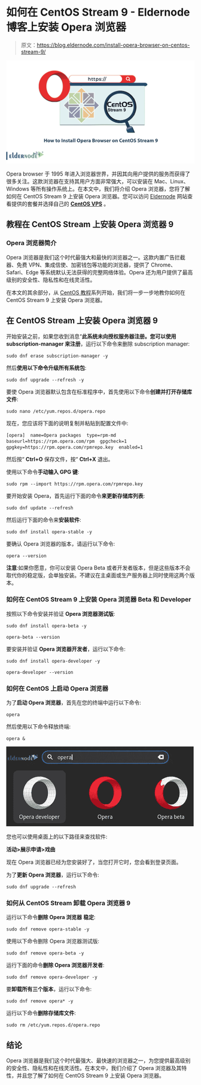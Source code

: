 # 如何在 CentOS Stream 9 - Eldernode 博客上安装 Opera 浏览器

> 原文：<https://blog.eldernode.com/install-opera-browser-on-centos-stream-9/>

![How-to-Install-Opera-Browser-on-CentOS-Stream-9](img/e9fe27a479e2a7493c5480bb462396cb.png)

Opera browser 于 1995 年进入浏览器世界，并因其向用户提供的服务而获得了很多关注。这款浏览器在支持其用户方面非常强大，可以安装在 Mac、Linux、Windows 等所有操作系统上。在本文中，我们将介绍 Opera 浏览器，您将了解如何在 CentOS Stream 9 上安装 Opera 浏览器。您可以访问 [Eldernode](https://eldernode.com/) 网站查看提供的套餐并选择自己的 [**CentOS VPS**](https://eldernode.com/centos-vps/) 。

## **教程在 CentOS Stream 上安装 Opera 浏览器 9**

### **Opera 浏览器简介**

Opera 浏览器是我们这个时代最强大和最快的浏览器之一。这款内置广告拦截器、免费 VPN、集成信使、加密钱包等功能的浏览器，提供了 Chrome、Safari、Edge 等系统默认无法获得的完整网络体验。Opera 还为用户提供了最高级别的安全性、隐私性和在线灵活性。

在本文的其余部分，从 [CentOS 教程](https://blog.eldernode.com/tag/centos/)系列开始，我们将一步一步地教你如何在 CentOS Stream 9 上安装 Opera 浏览器。

## **在 CentOS Stream 上安装 Opera 浏览器 9**

开始安装之前，如果您收到消息“**此系统未向授权服务器注册。您可以使用 subscription-manager 来注册**，运行以下命令来删除 subscription manager:

```
sudo dnf erase subscription-manager -y
```

然后**使用以下命令升级所有系统包**:

```
sudo dnf upgrade --refresh -y
```

要使 Opera 浏览器默认包含在标准程序中，首先使用以下命令**创建并打开存储库文件**:

```
sudo nano /etc/yum.repos.d/opera.repo
```

现在，您应该将下面的说明复制并粘贴到配置文件中:

```
[opera]  name=Opera packages  type=rpm-md  baseurl=https://rpm.opera.com/rpm  gpgcheck=1  gpgkey=https://rpm.opera.com/rpmrepo.key  enabled=1
```

然后按“ **Ctrl+O** 保存文件，按“ **Ctrl+X** 退出。

使用以下命令**手动输入 GPG 键**:

```
sudo rpm --import https://rpm.opera.com/rpmrepo.key
```

要开始安装 Opera，首先运行下面的命令**来更新存储库列表**:

```
sudo dnf update --refresh
```

然后运行下面的命令来**安装软件**:

```
sudo dnf install opera-stable -y
```

要确认 Opera 浏览器的版本，请运行以下命令:

```
opera --version
```

**注意**:如果你愿意，你可以安装 Opera Beta 或者开发者版本，但是这些版本不会取代你的稳定版，会单独安装。不建议在主桌面或生产服务器上同时使用这两个版本。

### **如何在 CentOS Stream 9 上安装 Opera 浏览器 Beta 和 Developer**

按照以下命令安装并验证 **Opera 浏览器测试版**:

```
sudo dnf install opera-beta -y
```

```
opera-beta --version
```

要安装并验证 **Opera 浏览器开发者**，运行以下命令:

```
sudo dnf install opera-developer -y
```

```
opera-developer --version
```

### **如何在 CentOS 上启动 Opera 浏览器**

为了**启动 Opera 浏览器**，首先在您的终端中运行以下命令:

```
opera
```

然后使用以下命令释放终端:

```
opera &
```

![opera-browser-applications-on-centos-9](img/6cf79fcbed08f729ae2da3fb38b102b0.png)

您也可以使用桌面上的以下路径来查找软件:

**活动>展示申请>戏曲**

现在 Opera 浏览器已经为您安装好了，当您打开它时，您会看到登录页面。

为了**更新 Opera 浏览器**，运行以下命令:

```
sudo dnf upgrade --refresh
```

### **如何从 CentOS Stream 卸载 Opera 浏览器 9**

运行以下命令**删除 Opera 浏览器** **稳定**:

```
sudo dnf remove opera-stable -y
```

使用以下命令删除 Opera 浏览器测试版:

```
sudo dnf remove opera-beta -y
```

运行下面的命令**删除 Opera 浏览器开发者**:

```
sudo dnf remove opera-developer -y
```

要**卸载所有三个版本**，运行以下命令:

```
sudo dnf remove opera* -y
```

运行以下命令**删除存储库文件**:

```
sudo rm /etc/yum.repos.d/opera.repo
```

## 结论

Opera 浏览器是我们这个时代最强大、最快速的浏览器之一，为您提供最高级别的安全性、隐私性和在线灵活性。在本文中，我们介绍了 Opera 浏览器及其特性，并且您了解了如何在 CentOS Stream 9 上安装 Opera 浏览器。